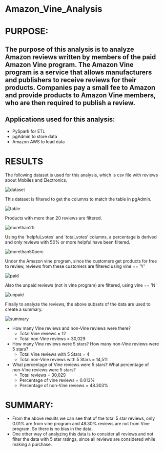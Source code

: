 # Amazon_Vine_Analysis

# PURPOSE:
## The purpose of this analysis is to analyze Amazon reviews written by members of the paid Amazon Vine program. The Amazon Vine program is a service that allows manufacturers and publishers to receive reviews for their products. Companies pay a small fee to Amazon and provide products to Amazon Vine members, who are then required to publish a review.

## Applications used for this analysis:
- PySpark for ETL
- pgAdmin to store data
- Amazon AWS to load data

# RESULTS
The following dataset is used for this analysis, which is csv file with reviews about Mobiles and Electronics.

![dataset](https://user-images.githubusercontent.com/74985818/122659786-47104b00-d149-11eb-8007-4b64450af03b.png)

This dataset is filtered to get the columns to match the table in pgAdmin.

![table](https://user-images.githubusercontent.com/74985818/122659818-ad956900-d149-11eb-81c3-b5d6c23ac00a.png)

Products with more than 20 reviews are filtered.

![morethan20](https://user-images.githubusercontent.com/74985818/122659837-cef65500-d149-11eb-8fc6-0746cda1eef8.png)

Using the 'helpful_votes' and 'total_votes' columns, a percentage is derived and only reviews with 50% or more helpful have been filtered.

![morethan50perc](https://user-images.githubusercontent.com/74985818/122659867-06fd9800-d14a-11eb-9967-32f31d04d508.png)

Under the Amazon vine program, since the customers get products for free to review, reviews from these customers are filtered using vine == 'Y'

![paid](https://user-images.githubusercontent.com/74985818/122659896-56dc5f00-d14a-11eb-9a83-f30a21bc2447.png)

Also the unpaid reviews (not in vine program) are filtered, using vine == 'N'

![unpaid](https://user-images.githubusercontent.com/74985818/122659905-69569880-d14a-11eb-8638-0227b81b7b5d.png)

Finally to analyze the reviews, the above subsets of the data are used to create a summary.

![summary](https://user-images.githubusercontent.com/74985818/122660163-1af6c900-d14d-11eb-84db-fa10d6d060ba.png)

- How many Vine reviews and non-Vine reviews were there?
  - Total Vine reviews = 12
  - Total non-Vine reviews = 30,029
- How many Vine reviews were 5 stars? How many non-Vine reviews were 5 stars?
  - Total Vine reviews with 5 Stars = 4
  - Total non-Vine reviews with 5 Stars = 14,511
- What percentage of Vine reviews were 5 stars? What percentage of non-Vine reviews were 5 stars?
  - Total reviews = 30,029
  - Percentage of vine reviews = 0.013%
  - Percentage of non-Vine reviews = 48.303%

# SUMMARY:
- From the above results we can see that of the total 5 star reviews, only 0.01% are from vine program and 48.30% reviews are not from Vine program. So there is no bias in the data.
- One other way of analyzing this data is to consider all reviews and not filter the data with 5 star ratings, since all reviews are considered while making a purchase.
